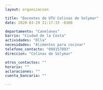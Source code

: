 ```yaml
---
layout: organizacion

title: "Docentes de UTU Colinas de Solymar"
date: 2020-03-29 21:17:33 -0300

departamento: "Canelones"
barrio: "Ciudad de la Costa"
actividades: "Olla"
necesidades: "Alimentos para cocinar"
telefono_contacto: "098157893"
direccion: "Colinas de Solymar"

otros_contactos: ""
horario: ""
aclaraciones: ""
cuenta_bancaria: ""

---
```

